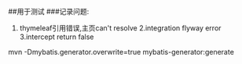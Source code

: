 ##用于测试 
###记录问题:
1. thymeleaf引用错误,主页can't resolve
2.integration flyway error
3.intercept return false

mvn -Dmybatis.generator.overwrite=true mybatis-generator:generate